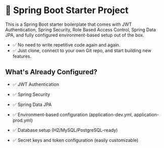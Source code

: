 # 🚀 Spring Boot Starter Project
This is a Spring Boot starter boilerplate that comes with JWT Authentication, Spring Security, Role Based Access Control, Spring Data JPA, and fully configured environment-based setup out of the box.

- ✅ No need to write repetitive code again and again.
- ✅ Just clone, connect to your own Git repo, and start building new features.

 ## What's Already Configured?
- ✅ JWT Authentication

- ✅ Spring Security

- ✅ Spring Data JPA

- ✅ Environment-based configuration (application-dev.yml, application-prod.yml)

- ✅ Database setup (H2/MySQL/PostgreSQL-ready)

- ✅ Secret keys and token configuration (easily customizable)
